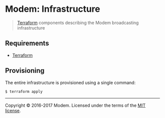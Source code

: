 # Modem: Infrastructure

> [Terraform](https://www.terraform.io/) components describing the Modem broadcasting infrastructure

## Requirements

* [Terraform](https://www.terraform.io/)

## Provisioning

The entire infrastructure is provisioned using a single command:

```console
$ terraform apply
```

---

Copyright &copy; 2016-2017 Modem. Licensed under the terms of the [MIT license](LICENSE.md).
